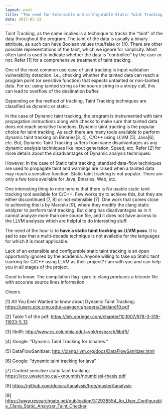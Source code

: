 ```yaml
---
layout: post
title: "The need for Extensible and configurable Static Taint Tracking for C/C++"
date: 2017-05-31
---
```


Taint Tracking, as the name implies is a technique to tracks the “taint” of the data throughout the program. The taint of the data is usually a binary attribute, as such can have Boolean values true/false or 1/0. There are other possible representations of the taint, which we ignore for simplicity. Most often taint is used to indicate whether the data is “controlled” by the user or not. Refer [1] for a comprehensive treatment of taint tracking.

One of the most common use case of taint tracking is input validation vulnerability detection. i.e., checking whether the tainted data can reach a program point (or sensitive function) that expects untainted or non-tainted data. For ex: using tainted string as the source string in a strcpy call,  this can lead to overflow of the destination buffer. 

Depending on the method of tracking, Taint Tracking techniques are classified as dynamic or static.

In the case of Dynamic taint tracking, the program is instrumented with taint propagation instructions along with checks to make sure that tainted data does not reach sensitive functions. Dynamic taint tracking is the popular choice for taint tracking. As such there are many tools available to perform dynamic taint tracking on Binaries[3, 4], C/C++ using LLVM [5], Java[6], etc. But, Dynamic Taint Tracking suffers from same disadvantages as any dynamic analysis techniques like Input generation, Speed, etc. Refer [2] for more details about the disadvantages of Dynamic analysis techniques. 

However, In the case of Static taint tracking, standard data-flow techniques are used to propagate taint and warnings are raised when a tainted data may reach a sensitive function. Static taint tracking is not popular. There are only a few tools available for Java, Binaries, Web, etc. 

One interesting thing to note here is that there is No usable static taint tracking tool available for C/C++. Few works try to achieve this, but they are either discontinued [7, 8] or not extensible [7]. 
One work that comes close to achieving this is by Marcelo [9], where they modify the clang static analyzer to perform taint tracking. But clang has disadvantages as in it cannot analyze more than one source file, and it does not have access to the LLVM analyses which are helpful to do interesting stuff. 

The need of the hour is to **have a static taint tracking as LLVM pass**. It is sad to see that a multi-decade technique is not available for the languages for which it is most applicable.

Lack of an extensible and configurable static taint tracking is an open opportunity ignored by the academia. Anyone willing to take up Static taint tracking for C/C++ using LLVM as their project? I am with you and can help you in all stages of the project. 

Good to know: The compilation flag -gsrc to clang produces a bitcode file with accurate source lines information. 

Cheers. 

[1] All You Ever Wanted to know about Dynamic Taint Tracking: https://users.ece.cmu.edu/~aavgerin/papers/Oakland10.pdf 

[2] Table 1 of the pdf: https://link.springer.com/chapter/10.1007/978-3-319-11933-5_13 

[3] libdft: http://www.cs.columbia.edu/~vpk/research/libdft/ 

[4] Google: “Dynamic Taint Tracking for binaries.” 

[5] DataFlowSanitizer: http://clang.llvm.org/docs/DataFlowSanitizer.html 

[6] Google: “dynamic taint tracking for java” 

[7] Context sensitive static taint tracking: https://ece.uwaterloo.ca/~xnoumbis/noumbissi-thesis.pdf

[8] https://github.com/dceara/tanalysis/tree/master/tanalysis

[9] https://www.researchgate.net/publication/312938554_An_User_Configurable_Clang_Static_Analyzer_Taint_Checker 
